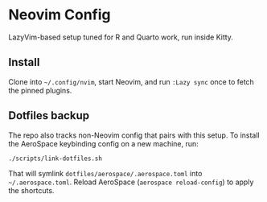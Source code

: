# Neovim Config

LazyVim-based setup tuned for R and Quarto work, run inside Kitty.

## Install

Clone into `~/.config/nvim`, start Neovim, and run `:Lazy sync` once to fetch the pinned plugins.

## Dotfiles backup

The repo also tracks non-Neovim config that pairs with this setup. To install the AeroSpace keybinding config on a new machine, run:

```bash
./scripts/link-dotfiles.sh
```

That will symlink `dotfiles/aerospace/.aerospace.toml` into `~/.aerospace.toml`. Reload AeroSpace (`aerospace reload-config`) to apply the shortcuts.
